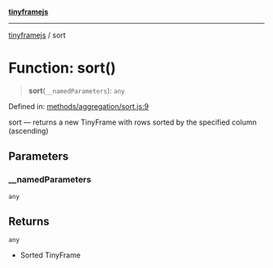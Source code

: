 [**tinyframejs**](../README.md)

***

[tinyframejs](../README.md) / sort

# Function: sort()

> **sort**(`__namedParameters`): `any`

Defined in: [methods/aggregation/sort.js:9](https://github.com/AlphaQuantJS/tinyframejs/blob/8368a3e56ba5f1155368e642d928da821698888c/src/methods/aggregation/sort.js#L9)

sort — returns a new TinyFrame with rows sorted by the specified column (ascending)

## Parameters

### \_\_namedParameters

`any`

## Returns

`any`

- Sorted TinyFrame
